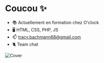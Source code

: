 
# Coucou :sparkles: 

- :books: Actuellement en formation chez O'clock
- :desktop_computer: HTML, CSS, PHP, JS
- 📫 tracy.bachmann68@gmail.com
- :cat2: Team chat

![Cover](yuuyu.jpg)

